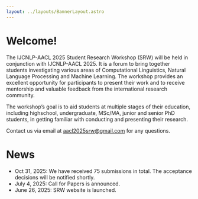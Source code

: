 ```yaml
---
layout: ../layouts/BannerLayout.astro
---
```


# Welcome!

The IJCNLP-AACL 2025 Student Research Workshop (SRW) will be held in conjunction with IJCNLP-AACL 2025.
It is a forum to bring together students investigating various areas of Computational Linguistics, Natural Language Processing and Machine Learning.
The workshop provides an excellent opportunity for participants to present their work and to receive mentorship and valuable feedback from the international research community.

The workshop’s goal is to aid students at multiple stages of their education, including highschool, undergraduate, MSc/MA, junior and senior PhD students, in getting familiar with conducting and presenting their research.

Contact us via email at aacl2025srw@gmail.com for any questions.

# News

- Oct 31, 2025: We have received 75 submissions in total. The acceptance decisions will be notified shortly.
- July 4, 2025: Call for Papers is announced.
- June 26, 2025: SRW website is launched.
